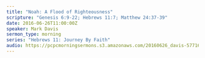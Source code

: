 ```yaml
---
title: "Noah: A Flood of Righteousness"
scripture: "Genesis 6:9-22; Hebrews 11:7; Matthew 24:37-39"
date: 2016-06-26T11:00:00Z
speaker: Mark Davis
sermon_type: morning
series: "Hebrews 11: Journey By Faith"
audio: https://pcpcmorningsermons.s3.amazonaws.com/20160626_davis-577167ce0c8ea.mp3 
---
```



